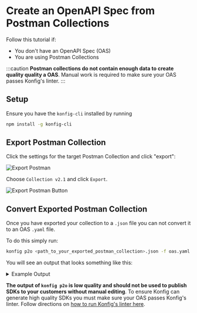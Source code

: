 # Create an OpenAPI Spec from Postman Collections

Follow this tutorial if:

- You don't have an OpenAPI Spec (OAS)
- You are using Postman Collections

:::caution
**Postman collections do not contain enough data to create quality quality a OAS**.
Manual work is required to make sure your OAS passes Konfig's linter.
:::

## Setup

Ensure you have the `konfig-cli` installed by running

```bash
npm install -g konfig-cli
```

## Export Postman Collection

Click the settings for the target Postman Collection and click "export":

![Export Postman](/img/export-postman-collection.png)

Choose `Collection v2.1` and click `Export`.

![Export Postman Button](/img/export-postman-collection-button.png)

## Convert Exported Postman Collection

Once you have exported your collection to a `.json` file you can not convert it to an OAS `.yaml` file.

To do this simply run:

```bash
konfig p2o <path_to_your_exported_postman_collection>.json -f oas.yaml
```

You will see an output that looks something like this:

<details>
<summary>Example Output</summary>

```yaml
openapi: 3.0.0
info:
  title: Slack Web API
  version: 1.0.0
servers:
  - url: http://{{baseurl}}
components:
  securitySchemes:
    bearerAuth:
      type: http
      scheme: bearer
security:
  - bearerAuth: []
tags:
  - name: Admin API
    description: >-
      Use approval and provisioning APIs to help Slack Admins work more
      effectively.
# ...
paths:
  /admin.users.setOwner:
    post:
      tags:
        - Admin API
      summary: admin users set Owner
      description: >-
        Set an existing guest, regular user, or admin user to be a workspace
        owner.
      requestBody:
        content:
          application/x-www-form-urlencoded:
            schema:
              type: object
              properties:
                team_id:
                  type: string
                  description: The ID (`T1234`) of the workspace.
                  example: <string>
                user_id:
                  type: string
                  description: Id of the user to promote to owner.
                  example: <string>
      parameters:
        - name: token
          in: header
          schema:
            type: string
          description: "(Required) Authentication token. Requires scope: `admin.users:write`"
          example: <string>
        - name: Content-Type
          in: header
          schema:
            type: string
          example: application/x-www-form-urlencoded
```

</details>

**The output of `konfig p2o` is low quality and should not be used to
publish SDKs to your customers without manual editing**. To ensure Konfig can generate high quality
SDKs you must make sure your OAS passes Konfig's linter. Follow directions on [how to run Konfig's linter here](/tutorials/setup-linting).
